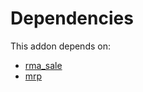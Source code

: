 # Dependencies

This addon depends on:

- [rma_sale](https://github.com/bringout/oca-technical)
- [mrp](https://github.com/bringout/oca-ocb-mrp/tree/2829be3138755add397c1199488f39925393daaf/odoo-bringout-oca-ocb-mrp)
